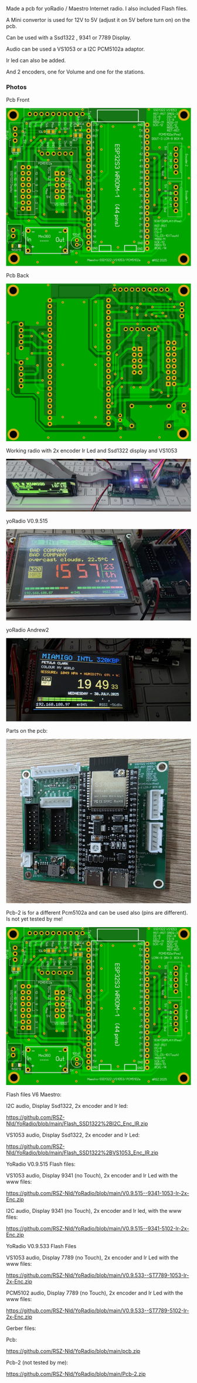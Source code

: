 Made a pcb for yoRadio / Maestro Internet radio.  I also included Flash files.

A Mini convertor is used for 12V to 5V (adjust it on 5V before turn on) on the pcb.

Can be used with a Ssd1322 , 9341 or 7789 Display.

Audio can be used a VS1053 or a I2C  PCM5102a adaptor.

Ir led can also be added.

And 2 encoders, one for Volume and one for the stations.


### Photos
Pcb Front

![Photo 13](https://github.com/RSZ-Nld/YoRadio/blob/main/Front.JPG)

Pcb Back

![Photo 10](https://github.com/RSZ-Nld/YoRadio/blob/main/Back.JPG)

Working radio with 2x encoder Ir Led and Ssd1322 display and VS1053

![Photo 5](https://github.com/RSZ-Nld/YoRadio/blob/main/20250709.jpg)

yoRadio V0.9.515


![Photo 19](https://github.com/RSZ-Nld/YoRadio/blob/main/9341%20%205102a.jpg)

yoRadio Andrew2  

![Photo 23](https://github.com/RSZ-Nld/YoRadio/blob/main/20250730_185002.jpg)


Parts on the pcb:

![Photo 7](https://github.com/RSZ-Nld/YoRadio/blob/main/20250709_153609.jpg)

Pcb-2 is for a different Pcm5102a and can be used also (pins are different).
Is not yet tested by me!

![Photo 8](https://github.com/RSZ-Nld/YoRadio/blob/main/Front-2.JPG)


Flash files  V6 Maestro:


I2C audio, Display Ssd1322, 2x encoder and Ir led:

https://github.com/RSZ-Nld/YoRadio/blob/main/Flash_SSD1322%2BI2C_Enc_IR.zip


VS1053 audio, Display Ssd1322, 2x encoder and Ir Led:

https://github.com/RSZ-Nld/YoRadio/blob/main/Flash_SSD1322%2BVS1053_Enc_IR.zip



YoRadio V0.9.515  Flash files:


VS1053 audio, Display 9341 (no Touch), 2x encoder and Ir Led with the www files:

https://github.com/RSZ-Nld/YoRadio/blob/main/V0.9.515--9341-1053-Ir-2x-Enc.zip


I2C audio, Display 9341 (no Touch), 2x encoder and Ir led, with the www files:

https://github.com/RSZ-Nld/YoRadio/blob/main/V0.9.515--9341-5102-Ir-2x-Enc.zip




YoRadio V0.9.533 Flash Files 


VS1053 audio, Display 7789 (no Touch), 2x encoder and Ir Led with the www files:

https://github.com/RSZ-Nld/YoRadio/blob/main/V0.9.533--ST7789-1053-Ir-2x-Enc.zip


PCM5102 audio, Display 7789 (no Touch), 2x encoder and Ir Led with the www files:

https://github.com/RSZ-Nld/YoRadio/blob/main/V0.9.533--ST7789-5102-Ir-2x-Enc.zip





Gerber files:

Pcb:

https://github.com/RSZ-Nld/YoRadio/blob/main/pcb.zip


Pcb-2 (not tested by me):

https://github.com/RSZ-Nld/YoRadio/blob/main/Pcb-2.zip










